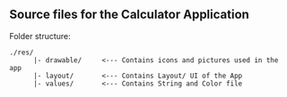 ## Source files for the Calculator Application

Folder structure:

```
./res/
      |- drawable/     <--- Contains icons and pictures used in the app
      |- layout/       <--- Contains Layout/ UI of the App
      |- values/       <--- Contains String and Color file
```
